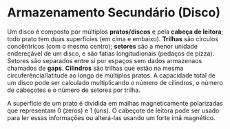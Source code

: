 # Armazenamento Secundário (Disco)

Um disco é composto por múltiplos **pratos/discos** e pela **cabeça de leitora**; todo prato tem duas superfícies (em cima e embaixo). **Trilhas** são círculos concêntricos (com o mesmo centro); **setores** são a menor unidade endereçável de um disco, e são fatias longitudionais (pedaços de pizza). Setores são separados entre si por espaços sem dados armazenaos chamados de **gaps**. **Cilindros** são trilhas que estão na mesma circuferência/latitude ao longo de múltiplos pratos. A capacidade total de um disco pode ser calculado multiplicando o número de cilindros, o número de cabeçotes e o número de setores por trilha.

A superfície de um prato é dividida em malhas magneticamente polarizadas que representam 0 (zeros) e 1 (uns). O cabeçote de leitora pode ser usado para ler essas informações ou alterá-las usando um forte ímã magnético.